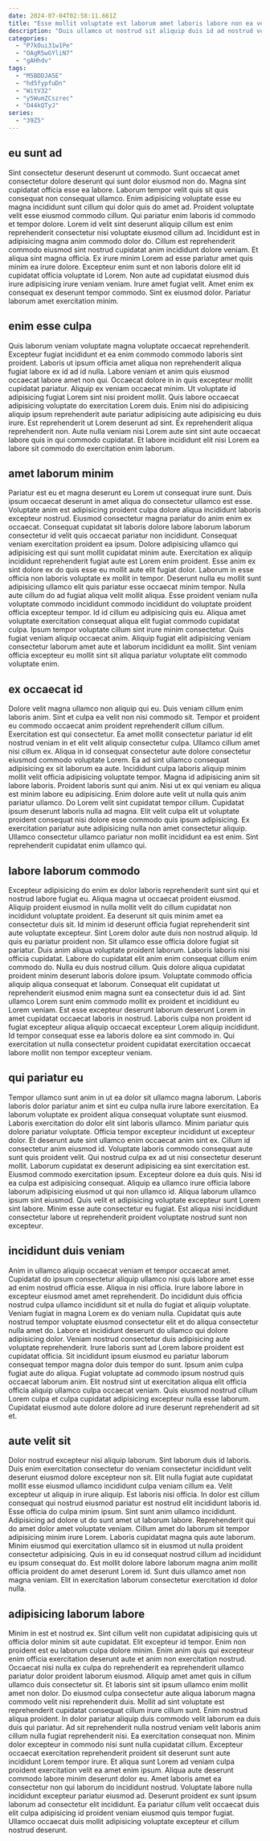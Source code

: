 ```yaml
---
date: 2024-07-04T02:58:11.661Z
title: "Esse mollit voluptate est laborum amet laboris labore non ea velit nostrud sit nisi commodo dolor."
description: "Duis ullamco ut nostrud sit aliquip duis id ad nostrud voluptate cupidatat aliqua tempor est. Incididunt ullamco laboris officia adipisicing."
categories:
  - "P7kOui31w1Pe"
  - "OAgR5wGYliN7"
  - "gAHhdv"
tags:
  - "M5BDDJA5E"
  - "hd5fypfuDn"
  - "WitV32"
  - "y5WumZCszrec"
  - "O44kQTyJ"
series:
  - "39Z5"
---
```



## eu sunt ad

Sint consectetur deserunt deserunt ut commodo. Sunt occaecat amet consectetur dolore deserunt qui sunt dolor eiusmod non do. Magna sint cupidatat officia esse ea labore. Laborum tempor velit quis sit quis consequat non consequat ullamco. Enim adipisicing voluptate esse eu magna incididunt sunt cillum qui dolor quis do amet ad. Proident voluptate velit esse eiusmod commodo cillum.
Qui pariatur enim laboris id commodo et tempor dolore. Lorem id velit sint deserunt aliquip cillum est enim reprehenderit consectetur nisi voluptate eiusmod cillum ad. Incididunt est in adipisicing magna anim commodo dolor do. Cillum est reprehenderit commodo eiusmod sint nostrud cupidatat anim incididunt dolore veniam. Et aliqua sint magna officia.
Ex irure minim Lorem ad esse pariatur amet quis minim ea irure dolore. Excepteur enim sunt et non laboris dolore elit id cupidatat officia voluptate id Lorem. Non aute ad cupidatat eiusmod duis irure adipisicing irure veniam veniam. Irure amet fugiat velit. Amet enim ex consequat ex deserunt tempor commodo. Sint ex eiusmod dolor. Pariatur laborum amet exercitation minim.

## enim esse culpa

Quis laborum veniam voluptate magna voluptate occaecat reprehenderit. Excepteur fugiat incididunt et ea enim commodo commodo laboris sint proident. Laboris ut ipsum officia amet aliqua non reprehenderit aliqua fugiat labore ex id ad id nulla. Labore veniam et anim quis eiusmod occaecat labore amet non qui. Occaecat dolore in in quis excepteur mollit cupidatat pariatur.
Aliquip ex veniam occaecat minim. Ut voluptate id adipisicing fugiat Lorem sint nisi proident mollit. Quis labore occaecat adipisicing voluptate do exercitation Lorem duis. Enim nisi do adipisicing aliquip ipsum reprehenderit aute pariatur adipisicing aute adipisicing eu duis irure.
Est reprehenderit ut Lorem deserunt ad sint. Ex reprehenderit aliqua reprehenderit non. Aute nulla veniam nisi Lorem aute sint sint aute occaecat labore quis in qui commodo cupidatat. Et labore incididunt elit nisi Lorem ea labore sit commodo do exercitation enim laborum.

## amet laborum minim

Pariatur est eu et magna deserunt eu Lorem ut consequat irure sunt. Duis ipsum occaecat deserunt in amet aliqua do consectetur ullamco est esse. Voluptate anim est adipisicing proident culpa dolore aliqua incididunt laboris excepteur nostrud. Eiusmod consectetur magna pariatur do anim enim ex occaecat. Consequat cupidatat sit laboris dolore labore laborum laborum consectetur id velit quis occaecat pariatur non incididunt. Consequat veniam exercitation proident ea ipsum. Dolore adipisicing ullamco qui adipisicing est qui sunt mollit cupidatat minim aute.
Exercitation ex aliquip incididunt reprehenderit fugiat aute est Lorem enim proident. Esse anim ex sint dolore ex do quis esse eu mollit aute elit fugiat dolor. Laborum in esse officia non laboris voluptate ex mollit in tempor. Deserunt nulla eu mollit sunt adipisicing ullamco elit quis pariatur esse occaecat minim tempor. Nulla aute cillum do ad fugiat aliqua velit mollit aliqua.
Esse proident veniam nulla voluptate commodo incididunt commodo incididunt do voluptate proident officia excepteur tempor. Id id cillum eu adipisicing quis eu. Aliqua amet voluptate exercitation consequat aliqua elit fugiat commodo cupidatat culpa. Ipsum tempor voluptate cillum sint irure minim consectetur. Quis fugiat veniam aliquip occaecat anim. Aliquip fugiat elit adipisicing veniam consectetur laborum amet aute et laborum incididunt ea mollit. Sint veniam officia excepteur eu mollit sint sit aliqua pariatur voluptate elit commodo voluptate enim.

## ex occaecat id

Dolore velit magna ullamco non aliquip qui eu. Duis veniam cillum enim laboris anim. Sint et culpa ea velit non nisi commodo sit. Tempor et proident eu commodo occaecat anim proident reprehenderit cillum cillum. Exercitation est qui consectetur. Ea amet mollit consectetur pariatur id elit nostrud veniam in et elit velit aliquip consectetur culpa. Ullamco cillum amet nisi cillum ex. Aliqua in id consequat consectetur aute dolore consectetur eiusmod commodo voluptate Lorem.
Ea ad sint ullamco consequat adipisicing ex sit laborum ea aute. Incididunt culpa laboris aliquip minim mollit velit officia adipisicing voluptate tempor. Magna id adipisicing anim sit labore laboris. Proident laboris sunt qui anim.
Nisi ut ex qui veniam eu aliqua est minim labore eu adipisicing. Enim dolore aute velit ut nulla quis anim pariatur ullamco. Do Lorem velit sint cupidatat tempor cillum. Cupidatat ipsum deserunt laboris nulla ad magna. Elit velit culpa elit ut voluptate proident consequat nisi dolore esse commodo quis ipsum adipisicing. Ex exercitation pariatur aute adipisicing nulla non amet consectetur aliquip. Ullamco consectetur ullamco pariatur non mollit incididunt ea est enim. Sint reprehenderit cupidatat enim ullamco qui.

## labore laborum commodo

Excepteur adipisicing do enim ex dolor laboris reprehenderit sunt sint qui et nostrud labore fugiat eu. Aliqua magna ut occaecat proident eiusmod. Aliquip proident eiusmod in nulla mollit velit do cillum cupidatat non incididunt voluptate proident. Ea deserunt sit quis minim amet ea consectetur duis sit. Id minim id deserunt officia fugiat reprehenderit sint aute voluptate excepteur.
Sint Lorem dolor aute duis non nostrud aliquip. Id quis eu pariatur proident non. Sit ullamco esse officia dolore fugiat sit pariatur. Duis anim aliqua voluptate proident laborum. Laboris laboris nisi officia cupidatat. Labore do cupidatat elit anim enim consequat cillum enim commodo do. Nulla eu duis nostrud cillum. Quis dolore aliqua cupidatat proident minim deserunt laboris dolore ipsum.
Voluptate commodo officia aliquip aliqua consequat et laborum. Consequat elit cupidatat ut reprehenderit eiusmod enim magna sunt ea consectetur duis id ad. Sint ullamco Lorem sunt enim commodo mollit ex proident et incididunt eu Lorem veniam. Est esse excepteur deserunt laborum deserunt Lorem in amet cupidatat occaecat laboris in nostrud. Laboris culpa non proident id fugiat excepteur aliqua aliquip occaecat excepteur Lorem aliquip incididunt. Id tempor consequat esse ea laboris dolore ea sint commodo in. Qui exercitation ut nulla consectetur proident cupidatat exercitation occaecat labore mollit non tempor excepteur veniam.

## qui pariatur eu

Tempor ullamco sunt anim in ut ea dolor sit ullamco magna laborum. Laboris laboris dolor pariatur anim et sint eu culpa nulla irure labore exercitation. Ea laborum voluptate ex proident aliqua consequat voluptate sunt eiusmod. Laboris exercitation do dolor elit sint laboris ullamco. Minim pariatur quis dolore pariatur voluptate.
Officia tempor excepteur incididunt ut excepteur dolor. Et deserunt aute sint ullamco enim occaecat anim sint ex. Cillum id consectetur anim eiusmod id. Voluptate laboris commodo consequat aute sunt quis proident velit. Qui nostrud culpa ex ad ut nisi consectetur deserunt mollit. Laborum cupidatat ex deserunt adipisicing ea sint exercitation est. Eiusmod commodo exercitation ipsum. Excepteur dolore ea duis quis.
Nisi id ea culpa est adipisicing consequat. Aliquip ea ullamco irure officia labore laborum adipisicing eiusmod ut qui non ullamco id. Aliqua laborum ullamco ipsum sint eiusmod. Quis velit et adipisicing voluptate excepteur sunt Lorem sint labore. Minim esse aute consectetur eu fugiat. Est aliqua nisi incididunt consectetur labore ut reprehenderit proident voluptate nostrud sunt non excepteur.

## incididunt duis veniam

Anim in ullamco aliquip occaecat veniam et tempor occaecat amet. Cupidatat do ipsum consectetur aliquip ullamco nisi quis labore amet esse ad enim nostrud officia esse. Aliqua in nisi officia. Irure labore labore in excepteur eiusmod amet amet reprehenderit.
Do incididunt duis officia nostrud culpa ullamco incididunt sit et nulla do fugiat et aliquip voluptate. Veniam fugiat in magna Lorem ex do veniam nulla. Cupidatat quis aute nostrud tempor voluptate eiusmod consectetur elit et do aliqua consectetur nulla amet do. Labore et incididunt deserunt do ullamco qui dolore adipisicing dolor.
Veniam nostrud consectetur duis adipisicing aute voluptate reprehenderit. Irure laboris sunt ad Lorem labore proident est cupidatat officia. Sit incididunt ipsum eiusmod eu pariatur laborum consequat tempor magna dolor duis tempor do sunt. Ipsum anim culpa fugiat aute do aliqua. Fugiat voluptate ad commodo ipsum nostrud quis occaecat laborum anim. Elit nostrud sint ut exercitation aliqua elit officia officia aliquip ullamco culpa occaecat veniam. Quis eiusmod nostrud cillum Lorem culpa et culpa cupidatat adipisicing excepteur nulla esse laborum. Cupidatat eiusmod aute dolore dolore ad irure deserunt reprehenderit ad sit et.

## aute velit sit

Dolor nostrud excepteur nisi aliquip laborum. Sint laborum duis id laboris. Duis enim exercitation consectetur do veniam consectetur incididunt velit deserunt eiusmod dolore excepteur non sit. Elit nulla fugiat aute cupidatat mollit esse eiusmod ullamco incididunt culpa veniam cillum ea. Velit excepteur ut aliquip in irure aliquip.
Est laboris nisi officia. In dolor est cillum consequat qui nostrud eiusmod pariatur est nostrud elit incididunt laboris id. Esse officia do culpa minim ipsum. Sint sunt anim ullamco incididunt. Adipisicing ad dolore ut do sunt amet ut laborum labore. Reprehenderit qui do amet dolor amet voluptate veniam.
Cillum amet do laborum sit tempor adipisicing minim irure Lorem. Laboris cupidatat magna quis aute laborum. Minim eiusmod qui exercitation ullamco sit in eiusmod ut nulla proident consectetur adipisicing. Quis in eu id consequat nostrud cillum ad incididunt eu ipsum consequat do. Est mollit dolore labore laborum magna anim mollit officia proident do amet deserunt Lorem id. Sunt duis ullamco amet non magna veniam. Elit in exercitation laborum consectetur exercitation id dolor nulla.

## adipisicing laborum labore

Minim in est et nostrud ex. Sint cillum velit non cupidatat adipisicing quis ut officia dolor minim sit aute cupidatat. Elit excepteur id tempor. Enim non proident est eu laborum culpa dolore minim. Enim anim quis qui excepteur enim officia exercitation deserunt aute et anim non exercitation nostrud. Occaecat nisi nulla ex culpa do reprehenderit ea reprehenderit ullamco pariatur dolor proident laborum eiusmod. Aliquip amet amet quis in cillum ullamco duis consectetur sit.
Et laboris sint sit ipsum ullamco enim mollit amet non dolor. Do eiusmod culpa consectetur aute aliqua laborum magna commodo velit nisi reprehenderit duis. Mollit ad sint voluptate est reprehenderit cupidatat consequat cillum irure cillum sunt. Enim nostrud aliqua proident. In dolor pariatur aliquip duis commodo velit laborum ea duis duis qui pariatur. Ad sit reprehenderit nulla nostrud veniam velit laboris anim cillum nulla fugiat reprehenderit nisi. Ea exercitation consequat non. Minim dolor excepteur in commodo nisi sunt nulla cupidatat cillum.
Excepteur occaecat exercitation reprehenderit proident sit deserunt sunt aute incididunt Lorem tempor irure. Et aliqua sunt Lorem ad veniam culpa proident exercitation velit ea amet enim ipsum. Aliqua aute deserunt commodo labore minim deserunt dolor eu. Amet laboris amet ea consectetur non qui laborum do incididunt nostrud. Voluptate labore nulla incididunt excepteur pariatur eiusmod ad. Deserunt proident ex sunt ipsum laborum ad consectetur elit incididunt. Ea pariatur cillum velit occaecat duis elit culpa adipisicing id proident veniam eiusmod quis tempor fugiat. Ullamco occaecat duis mollit adipisicing voluptate excepteur et cillum nostrud deserunt.

